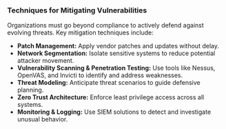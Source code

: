 ### **Techniques for Mitigating Vulnerabilities**

Organizations must go beyond compliance to actively defend against evolving threats. Key mitigation techniques include:

- **Patch Management:** Apply vendor patches and updates without delay.
- **Network Segmentation:** Isolate sensitive systems to reduce potential attacker movement.
- **Vulnerability Scanning & Penetration Testing:** Use tools like Nessus, OpenVAS, and Invicti to identify and address weaknesses.
- **Threat Modeling:** Anticipate threat scenarios to guide defensive planning.
- **Zero Trust Architecture:** Enforce least privilege access across all systems.
- **Monitoring & Logging:** Use SIEM solutions to detect and investigate unusual behavior.
